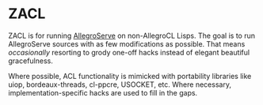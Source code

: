 # ZACL

ZACL is for running
[AllegroServe](https://github.com/franzinc/allegroserve/) on
non-AllegroCL Lisps. The goal is to run AllegroServe sources with as
few modifications as possible. That means *occasionally* resorting to
grody one-off hacks instead of elegant beautiful gracefulness.

Where possible, ACL functionality is mimicked with portability
libraries like uiop, bordeaux-threads, cl-ppcre, USOCKET, etc. Where
necessary, implementation-specific hacks are used to fill in the gaps.




